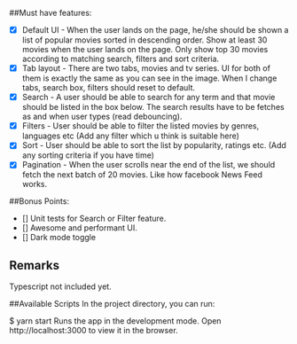 ##Must have features:
- [x] Default UI - When the user lands on the page, he/she should be shown a list of popular movies sorted in descending order. Show at least 30 movies when the user lands on the page. Only show top 30 movies according to matching search, filters and sort criteria.
- [x] Tab layout - There are two tabs, movies and tv series. UI for both of them is exactly the same as you can see in the image. When I change tabs, search box, filters should reset to default.
- [x] Search - A user should be able to search for any term and that movie should be listed in the box below. The search results have to be fetches as and when user types (read debouncing).
- [x] Filters - User should be able to filter the listed movies by genres, languages etc (Add any filter which u think is suitable here)
- [x] Sort - User should be able to sort the list by popularity, ratings etc. (Add any sorting criteria if you have time)
- [x] Pagination - When the user scrolls near the end of the list, we should fetch the next batch of 20 movies. Like how facebook News Feed works.

##Bonus Points:
- [] Unit tests for Search or Filter feature.
- [] Awesome and performant UI.
- [] Dark mode toggle

## Remarks
Typescript not included yet.

##Available Scripts
In the project directory, you can run:

$ yarn start
Runs the app in the development mode.
Open http://localhost:3000 to view it in the browser.
